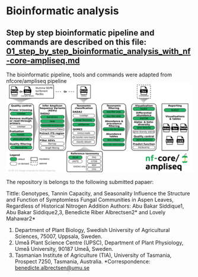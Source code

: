 # Bioinformatic analysis 
## Step by step bioinformatic pipeline and commands are described on this file: [01_step_by_step_bioinformatic_analysis_with_nf-core-ampliseq.md](https://github.com/abu85/ampliseq_ITS/blob/main/01_step_by_step_bioinformatic_analysis_with_nf-core-ampliseq.md)



The bioinformatic pipeline, tools and commands were adapted from nfcore/ampliseq pipeline
![Flow chart of the bioinformatic pipeline](https://raw.githubusercontent.com/nf-core/ampliseq/2.11.0//docs/images/ampliseq_workflow.png)

The repository is belongs to the following submitted papaer:

Tittle: Genotypes, Tannin Capacity, and Seasonality Influence the Structure and Function of Symptomless Fungal Communities in Aspen Leaves, Regardless of Historical Nitrogen Addition 
Authors: Abu Bakar Siddique1, Abu Bakar Siddique2,3, Benedicte Riber Albrectsen2* and Lovely Mahawar2*

1. Department of Plant Biology, Swedish University of Agricultural Sciences, 75007, Uppsala, Sweden.
2. Umeå Plant Science Centre (UPSC), Department of Plant Physiology, Umeå University, 90187 Umeå, Sweden.
3. Tasmanian Institute of Agriculture (TIA), University of Tasmania, Prospect 7250, Tasmania, Australia. 
*Correspondence: benedicte.albrectsen@umu.se



